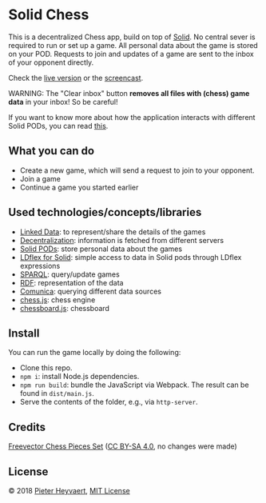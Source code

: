 # Solid Chess

This is a decentralized Chess app, build on top of [Solid](https://solid.inrupt.com/).
No central sever is required to run or set up a game.
All personal data about the game is stored on your POD.
Requests to join and updates of a game are sent to the inbox of your opponent directly.

Check the [live version](https://pheyvaer.github.io/solid-chess/) or the [screencast](https://streamable.com/tf8yv).

WARNING: The "Clear inbox" button **removes all files with (chess) game data** in your inbox! So be careful!

If you want to know more about how the application interacts with different Solid PODs, you can read [this](./interaction-with-pods.md).

## What you can do
- Create a new game, which will send a request to join to your opponent.
- Join a game
- Continue a game you started earlier

## Used technologies/concepts/libraries
- [Linked Data](https://en.wikipedia.org/wiki/Linked_data): to represent/share the details of the games
- [Decentralization](https://en.wikipedia.org/wiki/Decentralization#Information_technology): information is fetched from different servers
- [Solid PODs](https://solid.inrupt.com/get-a-solid-pod): store personal data about the games
- [LDflex for Solid](https://github.com/solid/query-ldflex): simple access to data in Solid pods through LDflex expressions
- [SPARQL](https://www.w3.org/TR/2013/REC-sparql11-overview-20130321/): query/update games
- [RDF](https://www.w3.org/TR/rdf11-concepts/): representation of the data
- [Comunica](https://github.com/comunica/): querying different data sources
- [chess.js](https://github.com/jhlywa/chess.js): chess engine
- [chessboard.js](https://github.com/oakmac/chessboardjs/): chessboard

## Install

You can run the game locally by doing the following:
- Clone this repo.
- `npm i`: install Node.js dependencies.
- `npm run build`: bundle the JavaScript via Webpack. The result can be found in `dist/main.js`.
- Serve the contents of the folder, e.g., via `http-server`.

## Credits

[Freevector Chess Pieces Set](https://www.freevector.com/chess-pieces-set) ([CC BY-SA 4.0](https://creativecommons.org/licenses/by-sa/4.0/), no changes were made)

## License
© 2018 [Pieter Heyvaert](https://pieterheyvaert.com), [MIT License](https://github.com/pheyvaer/solid-chess/blob/master/LICENSE.md)

